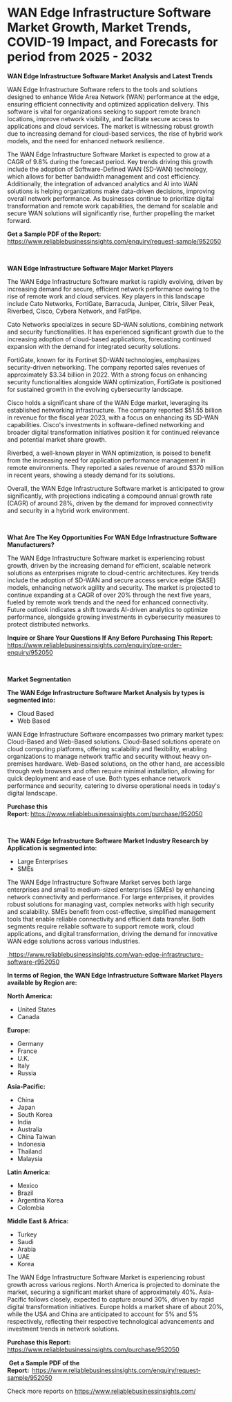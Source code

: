 <p><h1>WAN Edge Infrastructure Software Market Growth, Market Trends, COVID-19 Impact, and Forecasts for period from 2025 - 2032</h1></p><p><strong>WAN Edge Infrastructure Software Market Analysis and Latest Trends</strong></p>
<p><p>WAN Edge Infrastructure Software refers to the tools and solutions designed to enhance Wide Area Network (WAN) performance at the edge, ensuring efficient connectivity and optimized application delivery. This software is vital for organizations seeking to support remote branch locations, improve network visibility, and facilitate secure access to applications and cloud services. The market is witnessing robust growth due to increasing demand for cloud-based services, the rise of hybrid work models, and the need for enhanced network resilience.</p><p>The WAN Edge Infrastructure Software Market is expected to grow at a CAGR of 9.8% during the forecast period. Key trends driving this growth include the adoption of Software-Defined WAN (SD-WAN) technology, which allows for better bandwidth management and cost efficiency. Additionally, the integration of advanced analytics and AI into WAN solutions is helping organizations make data-driven decisions, improving overall network performance. As businesses continue to prioritize digital transformation and remote work capabilities, the demand for scalable and secure WAN solutions will significantly rise, further propelling the market forward.</p></p>
<p><strong>Get a Sample PDF of the Report:&nbsp;</strong> <a href="https://www.reliablebusinessinsights.com/enquiry/request-sample/952050?utm_campaign=2983&utm_medium=2&utm_source=Github&utm_content=ia&utm_term=06032025&utm_id=wan-edge-infrastructure-software">https://www.reliablebusinessinsights.com/enquiry/request-sample/952050</a></p>
<p>&nbsp;</p>
<p><strong>WAN Edge Infrastructure Software Major Market Players</strong></p>
<p><p>The WAN Edge Infrastructure Software market is rapidly evolving, driven by increasing demand for secure, efficient network performance owing to the rise of remote work and cloud services. Key players in this landscape include Cato Networks, FortiGate, Barracuda, Juniper, Citrix, Silver Peak, Riverbed, Cisco, Cybera Network, and FatPipe.</p><p>Cato Networks specializes in secure SD-WAN solutions, combining network and security functionalities. It has experienced significant growth due to the increasing adoption of cloud-based applications, forecasting continued expansion with the demand for integrated security solutions.</p><p>FortiGate, known for its Fortinet SD-WAN technologies, emphasizes security-driven networking. The company reported sales revenues of approximately $3.34 billion in 2022. With a strong focus on enhancing security functionalities alongside WAN optimization, FortiGate is positioned for sustained growth in the evolving cybersecurity landscape.</p><p>Cisco holds a significant share of the WAN Edge market, leveraging its established networking infrastructure. The company reported $51.55 billion in revenue for the fiscal year 2023, with a focus on enhancing its SD-WAN capabilities. Cisco's investments in software-defined networking and broader digital transformation initiatives position it for continued relevance and potential market share growth.</p><p>Riverbed, a well-known player in WAN optimization, is poised to benefit from the increasing need for application performance management in remote environments. They reported a sales revenue of around $370 million in recent years, showing a steady demand for its solutions. </p><p>Overall, the WAN Edge Infrastructure Software market is anticipated to grow significantly, with projections indicating a compound annual growth rate (CAGR) of around 28%, driven by the demand for improved connectivity and security in a hybrid work environment.</p></p>
<p>&nbsp;</p>
<p><strong>What Are The Key Opportunities For WAN Edge Infrastructure Software Manufacturers?</strong></p>
<p><p>The WAN Edge Infrastructure Software market is experiencing robust growth, driven by the increasing demand for efficient, scalable network solutions as enterprises migrate to cloud-centric architectures. Key trends include the adoption of SD-WAN and secure access service edge (SASE) models, enhancing network agility and security. The market is projected to continue expanding at a CAGR of over 20% through the next five years, fueled by remote work trends and the need for enhanced connectivity. Future outlook indicates a shift towards AI-driven analytics to optimize performance, alongside growing investments in cybersecurity measures to protect distributed networks.</p></p>
<p><strong>Inquire or Share Your Questions If Any Before Purchasing This Report:</strong> <a href="https://www.reliablebusinessinsights.com/enquiry/pre-order-enquiry/952050?utm_campaign=2983&utm_medium=2&utm_source=Github&utm_content=ia&utm_term=06032025&utm_id=wan-edge-infrastructure-software">https://www.reliablebusinessinsights.com/enquiry/pre-order-enquiry/952050</a></p>
<p>&nbsp;</p>
<p><strong>Market Segmentation</strong></p>
<p><strong>The WAN Edge Infrastructure Software Market Analysis by types is segmented into:</strong></p>
<p><ul><li>Cloud Based</li><li>Web Based</li></ul></p>
<p><p>WAN Edge Infrastructure Software encompasses two primary market types: Cloud-Based and Web-Based solutions. Cloud-Based solutions operate on cloud computing platforms, offering scalability and flexibility, enabling organizations to manage network traffic and security without heavy on-premises hardware. Web-Based solutions, on the other hand, are accessible through web browsers and often require minimal installation, allowing for quick deployment and ease of use. Both types enhance network performance and security, catering to diverse operational needs in today's digital landscape.</p></p>
<p><strong>Purchase this Report:&nbsp;</strong><a href="https://www.reliablebusinessinsights.com/purchase/952050?utm_campaign=2983&utm_medium=2&utm_source=Github&utm_content=ia&utm_term=06032025&utm_id=wan-edge-infrastructure-software">https://www.reliablebusinessinsights.com/purchase/952050</a></p>
<p>&nbsp;</p>
<p><strong>The WAN Edge Infrastructure Software Market Industry Research by Application is segmented into:</strong></p>
<p><ul><li>Large Enterprises</li><li>SMEs</li></ul></p>
<p><p>The WAN Edge Infrastructure Software Market serves both large enterprises and small to medium-sized enterprises (SMEs) by enhancing network connectivity and performance. For large enterprises, it provides robust solutions for managing vast, complex networks with high security and scalability. SMEs benefit from cost-effective, simplified management tools that enable reliable connectivity and efficient data transfer. Both segments require reliable software to support remote work, cloud applications, and digital transformation, driving the demand for innovative WAN edge solutions across various industries.</p></p>
<p><a href="https://www.reliablebusinessinsights.com/wan-edge-infrastructure-software-r952050?utm_campaign=2983&utm_medium=2&utm_source=Github&utm_content=ia&utm_term=06032025&utm_id=wan-edge-infrastructure-software">&nbsp;https://www.reliablebusinessinsights.com/wan-edge-infrastructure-software-r952050</a></p>
<p><strong>In terms of Region, the WAN Edge Infrastructure Software Market Players available by Region are:</strong></p>
<p>
    <p> <strong> North America: </strong>
        <ul>
            <li>United States</li>
            <li>Canada</li>
        </ul>
        </p> 
    <p> <strong> Europe: </strong>
        <ul>
            <li>Germany</li>
            <li>France</li>
            <li>U.K.</li>
            <li>Italy</li>
            <li>Russia</li>
        </ul>
        </p> 
    <p> <strong> Asia-Pacific: </strong>
        <ul>
            <li>China</li>
            <li>Japan</li>
            <li>South Korea</li>
            <li>India</li>
            <li>Australia</li>
            <li>China Taiwan</li>
            <li>Indonesia</li>
            <li>Thailand</li>
            <li>Malaysia</li>
        </ul>
        </p> 
    <p> <strong> Latin America: </strong>
        <ul>
            <li>Mexico</li>
            <li>Brazil</li>
            <li>Argentina Korea</li>
            <li>Colombia</li>
        </ul>
        </p> 
    <p> <strong> Middle East & Africa: </strong>
        <ul>
            <li>Turkey</li>
            <li>Saudi</li>
            <li>Arabia</li>
            <li>UAE</li>
            <li>Korea</li>
        </ul>
    </p>
    </p>
<p><p>The WAN Edge Infrastructure Software Market is experiencing robust growth across various regions. North America is projected to dominate the market, securing a significant market share of approximately 40%. Asia-Pacific follows closely, expected to capture around 30%, driven by rapid digital transformation initiatives. Europe holds a market share of about 20%, while the USA and China are anticipated to account for 5% and 5% respectively, reflecting their respective technological advancements and investment trends in network solutions.</p></p>
<p><strong>Purchase this Report: </strong><a href="https://www.reliablebusinessinsights.com/purchase/952050?utm_campaign=2983&utm_medium=2&utm_source=Github&utm_content=ia&utm_term=06032025&utm_id=wan-edge-infrastructure-software">https://www.reliablebusinessinsights.com/purchase/952050</a></p>
<p>&nbsp;<strong>Get a Sample PDF of the Report:&nbsp;&nbsp;</strong><a href="https://www.reliablebusinessinsights.com/enquiry/request-sample/952050?utm_campaign=2983&utm_medium=2&utm_source=Github&utm_content=ia&utm_term=06032025&utm_id=wan-edge-infrastructure-software">https://www.reliablebusinessinsights.com/enquiry/request-sample/952050</a></p>
<p><strong></strong></p>
<p>Check more reports on <a href="https://www.reliablebusinessinsights.com/?utm_campaign=2983&utm_medium=2&utm_source=Github&utm_content=ia&utm_term=06032025&utm_id=wan-edge-infrastructure-software">https://www.reliablebusinessinsights.com/</a></p>